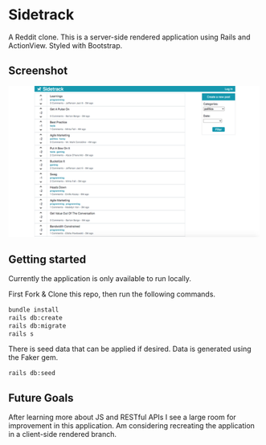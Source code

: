 # Sidetrack

A Reddit clone. This is a server-side rendered application using Rails and ActionView. Styled with Bootstrap.

## Screenshot

<img src="https://raw.githubusercontent.com/SenseiCain/sidetrack/master/preview.png" width=500>

## Getting started

Currently the application is only available to run locally.

First Fork & Clone this repo, then run the following commands.
```
bundle install
rails db:create
rails db:migrate
rails s
```

There is seed data that can be applied if desired. Data is generated using the Faker gem.
```
rails db:seed
```

## Future Goals

After learning more about JS and RESTful APIs I see a large room for improvement in this application.
Am considering recreating the application in a client-side rendered branch.
